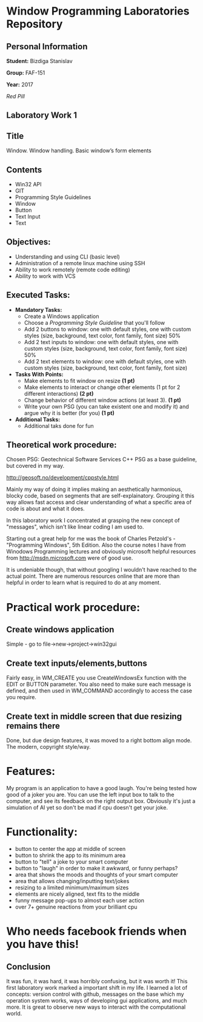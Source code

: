 # Window Programming Laboratories Repository

## Personal Information

**Student:** Bizdiga Stanislav

**Group:** FAF-151

**Year:** 2017

_Red Pill_

## Laboratory Work 1

## Title

Window. Window handling. Basic window’s form elements

## Contents
  - Win32 API
  - GIT
  - Programming Style Guidelines
  - Window
  - Button
  - Text Input
  - Text

## Objectives:
  - Understanding and using CLI (basic level)
  - Administration of a remote linux machine using SSH
  - Ability to work remotely (remote code editing)
  - Ability to work with VCS

## Executed Tasks:
  - **Mandatory Tasks:**
    - Create a Windows application
    - Choose a _Programming Style Guideline_ that you'll follow
    - Add 2 buttons to window: one with default styles, one with custom styles (size, background, text color, font family, font size) 50%
    - Add 2 text inputs to window: one with default styles, one with custom styles (size, background, text color, font family, font size) 50%
    - Add 2 text elements to window: one with default styles, one with custom styles (size, background, text color, font family, font size)
  - **Tasks With Points:**
    - Make elements to fit window on resize **(1 pt)**
    - Make elements to interact or change other elements (1 pt for 2 different interactions) **(2 pt)** 
    - Change behavior of different window actions (at least 3). **(1 pt)**
    - Write your own PSG (you can take existent one and modify it) and argue why it is better (for you) **(1 pt)**
  - **Additional Tasks:**
    - Additional taks done for fun
    
    
    
   
## Theoretical work procedure:

Chosen PSG: Geotechnical Software Services C++ PSG as a base guideline, but covered in my way. 

http://geosoft.no/development/cppstyle.html

Mainly my way of doing it implies making an aesthetically harmonious, blocky code, based on segments that are self-explainatory. Grouping it this way allows fast access and clear understanding of what a specific area of code is about and what it does.

In this laboratory work I concentrated at grasping the new concept of "messages", which isn't like linear coding I am used to.

Starting out a great help for me was the book of Charles Petzold's - "Programming Windows", 5th Edition. Also the course notes I have from Winodows Programming lectures and obviously microsoft helpful resources from http://msdn.microsoft.com were of good use.

It is undeniable though, that without googling I wouldn't have reached to the actual point. There are numerous resources online that are more than helpful in order to learn what is required to do at any moment.


  
  
# Practical work procedure:

## Create windows application

Simple - go to file->new->project->win32gui 

## Create text inputs/elements,buttons

Fairly easy, in WM_CREATE you use CreateWindowsEx function with the EDIT or BUTTON parameter. You also need to make sure each message is defined, and then used in WM_COMMAND accordingly to access the case you require.

## Create text in middle screen that due resizing remains there

Done, but due design features, it was moved to a right bottom align mode. The modern, copyright style/way.

# Features:
My program is an application to have a good laugh. You're being tested how good of a joker you are. You can use the left input box to talk to the computer, and see its feedback on the right output box. Obviously it's just a simulation of AI yet so don't be mad if cpu doesn't get your joke.

# Functionality:
- button to center the app at middle of screen
- button to shrink the app to its minimum area
- button to "tell" a joke to your smart computer
- button to "laugh" in order to make it awkward, or funny perhaps?
- area that shows the moods and thoughts of your smart computer
- area that allows changing/inputting text/jokes
- resizing to a limited minimum/maximum sizes
- elements are nicely aligned, text fits to the middle
- funny message pop-ups to almost each user action
- over 7+ genuine reactions from your brilliant cpu

# Who needs facebook friends when you have this!

## Conclusion

It was fun, it was hard, it was horribly confusing, but it was worth it! This first laboratory work marked a important shift in my life. I learned a lot of concepts: version control with github, messages on the base which my operation system works, ways of developing gui applications, and much more. It is great to observe new ways to interact with the computational world.



